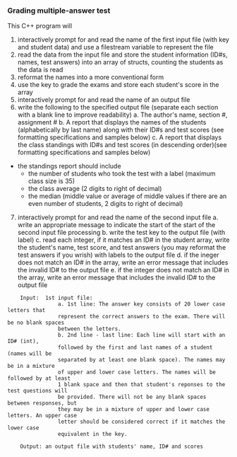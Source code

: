 ### Grading multiple-answer test
 This C++ program will
1. interactively prompt for and read the name of the first input file (with key and student data) and use a filestream variable to represent the file
2. read the data from the input file and store the student information (ID#s, 
names, test answers) into an array of structs, counting the students as the
data is read
3. reformat the names into a more conventional form
4. use the key to grade the exams and store each student's score in the array
5. interactively prompt for and read the name of an output file
6. write the following to the specified output file (separate each section with
a blank line to improve readability)
	a. The author's name, section #, assignment #
b. A report that displays the names of the students (alphabetically by last
name) along with their ID#s and test scores (see formatting specifications
and samples below)
c. A report that displays the class standings with ID#s and test scores (in
descending order)(see formatting specifications and samples below)
+ the standings report should include
	- the number of students who took the test with a label (maximum
	class size is 35)
	- the class average (2 digits to right of decimal)
	- the median (middle value or average of middle values if there are 
	an even number of students, 2 digits to right of decimal)
7. interactively prompt for and read the name of the second input file
	a. write an appropriate message to indicate the start of the start of the 
second input file processing
	b. write the test key to the output file (with label)
	c. read each integer, if it matches an ID# in the student array, write the
student's name, test score, and test answers (you may reformat the test
answers if you wrish) with labels to the output file
	d. if the ineger does not match an ID# in the array, write an error 
message that includes the invalid ID# to the output file
	e. if the integer does not match an ID# in the array, write an error 
message that includes the invalid ID# to the output file

```
	Input:	1st input file:
				a. 1st line: The answer key consists of 20 lower case letters that
				represent the correct answers to the exam. There will be no blank spaces 
				between the letters.
				b. 2nd line - last line: Each line will start with an ID# (int), 
				followed by the first and last names of a student (names will be 
				separated by at least one blank space). The names may be in a mixture
				of upper and lower case letters. The names will be followed by at least
				1 blank space and then that student's reponses to the test questions will
				be provided. There will not be any blank spaces between responses, but
				they may be in a mixture of upper and lower case letters. An upper case
				letter should be considered correct if it matches the lower case 
				equivalent in the key.

	Output: an output file with students' name, ID# and scores
```